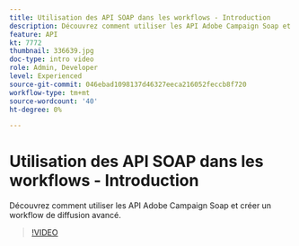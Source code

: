 ```yaml
---
title: Utilisation des API SOAP dans les workflows - Introduction
description: Découvrez comment utiliser les API Adobe Campaign Soap et créer un workflow de diffusion avancé.
feature: API
kt: 7772
thumbnail: 336639.jpg
doc-type: intro video
role: Admin, Developer
level: Experienced
source-git-commit: 046ebad1098137d46327eeca216052feccb8f720
workflow-type: tm+mt
source-wordcount: '40'
ht-degree: 0%

---
```



# Utilisation des API SOAP dans les workflows - Introduction

Découvrez comment utiliser les API Adobe Campaign Soap et créer un workflow de diffusion avancé.

>[!VIDEO](https://video.tv.adobe.com/v/336639?quality=12)
